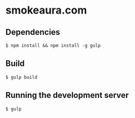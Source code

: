 # smokeaura.com

## Dependencies
```
$ npm install && npm install -g gulp
```

## Build
```
$ gulp build
```

## Running the development server
```
$ gulp
```

